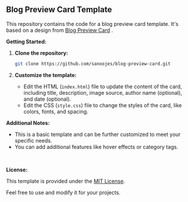 ## Blog Preview Card Template

This repository contains the code for a blog preview card template. It's based on a design from [Blog Preview Card](https://www.figma.com/file/VVP0tWyacmkyMWUevyViMi/blog-preview-card?type=design&node-id=28%3A3&mode=dev&t=h26QOIcGtnjD4Whp-1)
.

**Getting Started:**

1. **Clone the repository:**

    ```bash
    git clone https://github.com/sanoojes/blog-preview-card.git
    ```

2. **Customize the template:**

    - Edit the HTML (`index.html`) file to update the content of the card, including title, description, image source, author name (optional), and date (optional).
    - Edit the CSS (`style.css`) file to change the styles of the card, like colors, fonts, and spacing.

**Additional Notes:**

-   This is a basic template and can be further customized to meet your specific needs.
-   You can add additional features like hover effects or category tags.

<br>

**License:**

This template is provided under the [MIT License](LICENCE).

Feel free to use and modify it for your projects.
